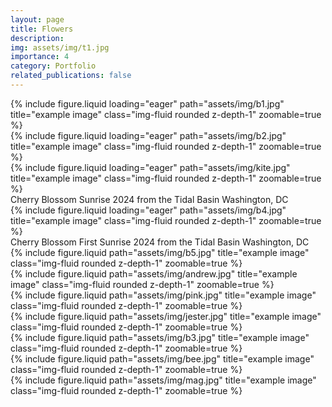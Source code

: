```yaml
---
layout: page
title: Flowers
description:
img: assets/img/t1.jpg
importance: 4
category: Portfolio
related_publications: false
---
```


<div class="row">
    <div class="col-sm mt-3 mt-md-0">
        {% include figure.liquid loading="eager" path="assets/img/b1.jpg" title="example image" class="img-fluid rounded z-depth-1" zoomable=true %}
    </div>
    <div class="col-sm mt-3 mt-md-0">
        {% include figure.liquid loading="eager" path="assets/img/b2.jpg" title="example image" class="img-fluid rounded z-depth-1" zoomable=true %}
    </div>
    <div class="col-sm mt-3 mt-md-0">
        {% include figure.liquid loading="eager" path="assets/img/kite.jpg" title="example image" class="img-fluid rounded z-depth-1" zoomable=true %}
    </div>
</div>
<div class="caption">
    Cherry Blossom Sunrise 2024 from the Tidal Basin Washington, DC
</div>
<div class="row">
    <div class="col-sm mt-3 mt-md-0">
        {% include figure.liquid loading="eager" path="assets/img/b4.jpg" title="example image" class="img-fluid rounded z-depth-1" zoomable=true %}
    </div>
</div>
<div class="caption">
    Cherry Blossom First Sunrise 2024 from the Tidal Basin Washington, DC
</div>
<div class="row justify-content-sm-center">
    <div class="col-sm-8 mt-3 mt-md-0">
        {% include figure.liquid path="assets/img/b5.jpg" title="example image" class="img-fluid rounded z-depth-1" zoomable=true %}
    </div>

</div>
<div class="row justify-content-sm-center">
    <div class="col-sm-8 mt-3 mt-md-0">
        {% include figure.liquid path="assets/img/andrew.jpg" title="example image" class="img-fluid rounded z-depth-1" zoomable=true %}
    </div>
</div>

<div class="row justify-content-sm-center">
    <div class="col-sm-4 mt-3 mt-md-0">
        {% include figure.liquid path="assets/img/pink.jpg" title="example image" class="img-fluid rounded z-depth-1" zoomable=true %}
    </div>
    <div class="col-sm-4 mt-3 mt-md-0">
        {% include figure.liquid path="assets/img/jester.jpg" title="example image" class="img-fluid rounded z-depth-1" zoomable=true %}
    </div>
    <div class="col-sm-4 mt-3 mt-md-0">
        {% include figure.liquid path="assets/img/b3.jpg" title="example image" class="img-fluid rounded z-depth-1" zoomable=true %}
    </div>
    <div class="col-sm-4 mt-3 mt-md-0">
        {% include figure.liquid path="assets/img/bee.jpg" title="example image" class="img-fluid rounded z-depth-1" zoomable=true %}
    </div>
    <div class="col-sm-4 mt-3 mt-md-0">
        {% include figure.liquid path="assets/img/mag.jpg" title="example image" class="img-fluid rounded z-depth-1" zoomable=true %}
    </div>
</div>
